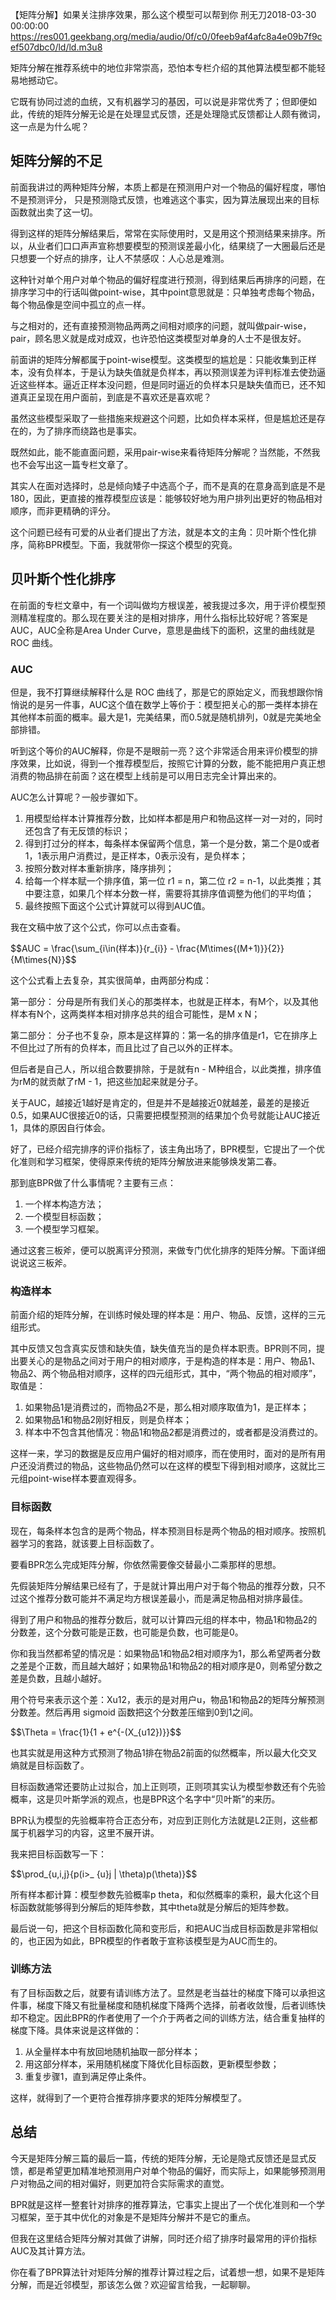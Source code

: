 【矩阵分解】如果关注排序效果，那么这个模型可以帮到你
刑无刀2018-03-30 00:00:00
https://res001.geekbang.org/media/audio/0f/c0/0feeb9af4afc8a4e09b7f9cef507dbc0/ld/ld.m3u8
<p>矩阵分解在推荐系统中的地位非常崇高，恐怕本专栏介绍的其他算法模型都不能轻易地撼动它。</p><p>它既有协同过滤的血统，又有机器学习的基因，可以说是非常优秀了；但即便如此，传统的矩阵分解无论是在处理显式反馈，还是处理隐式反馈都让人颇有微词，这一点是为什么呢？</p><h2 id="-">矩阵分解的不足</h2><p>前面我讲过的两种矩阵分解，本质上都是在预测用户对一个物品的偏好程度，哪怕不是预测评分， 只是预测隐式反馈，也难逃这个事实，因为算法展现出来的目标函数就出卖了这一切。</p><p>得到这样的矩阵分解结果后，常常在实际使用时，又是用这个预测结果来排序。所以，从业者们口口声声宣称想要模型的预测误差最小化，结果绕了一大圈最后还是只想要一个好点的排序，让人不禁感叹：人心总是难测。</p><p>这种针对单个用户对单个物品的偏好程度进行预测，得到结果后再排序的问题，在排序学习中的行话叫做point-wise，其中point意思就是：只单独考虑每个物品，每个物品像是空间中孤立的点一样。</p><p>与之相对的，还有直接预测物品两两之间相对顺序的问题，就叫做pair-wise，pair，顾名思义就是成对成双，也许恐怕这类模型对单身的人士不是很友好。</p><p>前面讲的矩阵分解都属于point-wise模型。这类模型的尴尬是：只能收集到正样本，没有负样本，于是认为缺失值就是负样本，再以预测误差为评判标准去使劲逼近这些样本。逼近正样本没问题，但是同时逼近的负样本只是缺失值而已，还不知道真正呈现在用户面前，到底是不喜欢还是喜欢呢？</p><p>虽然这些模型采取了一些措施来规避这个问题，比如负样本采样，但是尴尬还是存在的，为了排序而绕路也是事实。</p><p>既然如此，能不能直面问题，采用pair-wise来看待矩阵分解呢？当然能，不然我也不会写出这一篇专栏文章了。</p><p>其实人在面对选择时，总是倾向矮子中选高个子，而不是真的在意身高到底是不是180，因此，更直接的推荐模型应该是：能够较好地为用户排列出更好的物品相对顺序，而非更精确的评分。</p><p>这个问题已经有可爱的从业者们提出了方法，就是本文的主角：贝叶斯个性化排序，简称BPR模型。下面，我就带你一探这个模型的究竟。</p><h2 id="-">贝叶斯个性化排序</h2><p>在前面的专栏文章中，有一个词叫做均方根误差，被我提过多次，用于评价模型预测精准程度的。那么现在要关注的是相对排序，用什么指标比较好呢？答案是AUC，AUC全称是Area Under Curve，意思是曲线下的面积，这里的曲线就是 ROC 曲线。</p><h3 id="auc">AUC</h3><p>但是，我不打算继续解释什么是 ROC 曲线了，那是它的原始定义，而我想跟你悄悄说的是另一件事，AUC这个值在数学上等价于：模型把关心的那一类样本排在其他样本前面的概率。最大是1，完美结果，而0.5就是随机排列，0就是完美地全部排错。</p><p>听到这个等价的AUC解释，你是不是眼前一亮？这个非常适合用来评价模型的排序效果，比如说，得到一个推荐模型后，按照它计算的分数，能不能把用户真正想消费的物品排在前面？这在模型上线前是可以用日志完全计算出来的。</p><p>AUC怎么计算呢？一般步骤如下。</p><ol><li>用模型给样本计算推荐分数，比如样本都是用户和物品这样一对一对的，同时还包含了有无反馈的标识；</li><li>得到打过分的样本，每条样本保留两个信息，第一个是分数，第二个是0或者1，1表示用户消费过，是正样本，0表示没有，是负样本；</li><li>按照分数对样本重新排序，降序排列；</li><li>给每一个样本赋一个排序值，第一位 r1 = n，第二位 r2 = n-1，以此类推；其中要注意，如果几个样本分数一样，需要将其排序值调整为他们的平均值；</li><li>最终按照下面这个公式计算就可以得到AUC值。</li></ol><p>我在文稿中放了这个公式，你可以点击查看。</p><p>$$AUC = \frac{\sum_{i\in(样本)}{r_{i}} - \frac{M\times{(M+1)}}{2}}{M\times{N}}$$</p><p>这个公式看上去复杂，其实很简单，由两部分构成：</p><p>第一部分： 分母是所有我们关心的那类样本，也就是正样本，有M个，以及其他样本有N个，这两类样本相对排序总共的组合可能性，是M x N；</p><p>第二部分： 分子也不复杂，原本是这样算的：第一名的排序值是r1，它在排序上不但比过了所有的负样本，而且比过了自己以外的正样本。</p><p>但后者是自己人，所以组合数要排除，于是就有n - M种组合，以此类推，排序值为rM的就贡献了rM - 1，把这些加起来就是分子。</p><p>关于AUC，越接近1越好是肯定的，但是并不是越接近0就越差，最差的是接近0.5，如果AUC很接近0的话，只需要把模型预测的结果加个负号就能让AUC接近1，具体的原因自行体会。</p><p>好了，已经介绍完排序的评价指标了，该主角出场了，BPR模型，它提出了一个优化准则和学习框架，使得原来传统的矩阵分解放进来能够焕发第二春。</p><p>那到底BPR做了什么事情呢？主要有三点：</p><ol><li>一个样本构造方法；</li><li>一个模型目标函数；</li><li>一个模型学习框架。</li></ol><p>通过这套三板斧，便可以脱离评分预测，来做专门优化排序的矩阵分解。下面详细说说这三板斧。</p><!-- [[[read_end]]] --><h3 id="-">构造样本</h3><p>前面介绍的矩阵分解，在训练时候处理的样本是：用户、物品、反馈，这样的三元组形式。</p><p>其中反馈又包含真实反馈和缺失值，缺失值充当的是负样本职责。BPR则不同，提出要关心的是物品之间对于用户的相对顺序，于是构造的样本是：用户、物品1、物品2、两个物品相对顺序，这样的四元组形式，其中，“两个物品的相对顺序”，取值是：</p><ol><li>如果物品1是消费过的，而物品2不是，那么相对顺序取值为1，是正样本；</li><li>如果物品1和物品2刚好相反，则是负样本；</li><li>样本中不包含其他情况：物品1和物品2都是消费过的，或者都是没消费过的。</li></ol><p>这样一来，学习的数据是反应用户偏好的相对顺序，而在使用时，面对的是所有用户还没消费过的物品，这些物品仍然可以在这样的模型下得到相对顺序，这就比三元组point-wise样本要直观得多。</p><h3 id="-">目标函数</h3><p>现在，每条样本包含的是两个物品，样本预测目标是两个物品的相对顺序。按照机器学习的套路，就该要上目标函数了。</p><p>要看BPR怎么完成矩阵分解，你依然需要像交替最小二乘那样的思想。</p><p>先假装矩阵分解结果已经有了，于是就计算出用户对于每个物品的推荐分数，只不过这个推荐分数可能并不满足均方根误差最小，而是满足物品相对排序最佳。</p><p>得到了用户和物品的推荐分数后，就可以计算四元组的样本中，物品1和物品2的分数差，这个分数可能是正数，也可能是负数，也可能是0。</p><p>你和我当然都希望的情况是：如果物品1和物品2相对顺序为1，那么希望两者分数之差是个正数，而且越大越好；如果物品1和物品2的相对顺序是0，则希望分数之差是负数，且越小越好。</p><p>用个符号来表示这个差：Xu12，表示的是对用户u，物品1和物品2的矩阵分解预测分数差。然后再用 sigmoid 函数把这个分数差压缩到0到1之间。</p><p>$$\Theta = \frac{1}{1 + e^{-(X_{u12})}}$$</p><p>也其实就是用这种方式预测了物品1排在物品2前面的似然概率，所以最大化交叉熵就是目标函数了。</p><p>目标函数通常还要防止过拟合，加上正则项，正则项其实认为模型参数还有个先验概率，这是贝叶斯学派的观点，也是BPR这个名字中“贝叶斯”的来历。</p><p>BPR认为模型的先验概率符合正态分布，对应到正则化方法就是L2正则，这些都属于机器学习的内容，这里不展开讲。</p><p>我来把目标函数写一下：</p><p>$$\prod_{u,i,j}{p(i&gt;_ {u}j | \theta)p(\theta)}$$</p><p>所有样本都计算：模型参数先验概率p theta，和似然概率的乘积，最大化这个目标函数就能够得到分解后的矩阵参数，其中theta就是分解后的矩阵参数。</p><p>最后说一句，把这个目标函数化简和变形后，和把AUC当成目标函数是非常相似的，也正因为如此，BPR模型的作者敢于宣称该模型是为AUC而生的。</p><h3 id="-">训练方法</h3><p>有了目标函数之后，就要有请训练方法了。显然是老当益壮的梯度下降可以承担这件事，梯度下降又有批量梯度和随机梯度下降两个选择，前者收敛慢，后者训练快却不稳定。因此BPR的作者使用了一个介于两者之间的训练方法，结合重复抽样的梯度下降。具体来说是这样做的：</p><ol><li>从全量样本中有放回地随机抽取一部分样本；</li><li>用这部分样本，采用随机梯度下降优化目标函数，更新模型参数；</li><li>重复步骤1，直到满足停止条件。</li></ol><p>这样，就得到了一个更符合推荐排序要求的矩阵分解模型了。</p><h2 id="-">总结</h2><p>今天是矩阵分解三篇的最后一篇，传统的矩阵分解，无论是隐式反馈还是显式反馈，都是希望更加精准地预测用户对单个物品的偏好，而实际上，如果能够预测用户对物品之间的相对偏好，则更加符合实际需求的直觉。</p><p>BPR就是这样一整套针对排序的推荐算法，它事实上提出了一个优化准则和一个学习框架，至于其中优化的对象是不是矩阵分解并不是它的重点。</p><p>但我在这里结合矩阵分解对其做了讲解，同时还介绍了排序时最常用的评价指标AUC及其计算方法。</p><p>你在看了BPR算法针对矩阵分解的推荐计算过程之后，试着想一想，如果不是矩阵分解，而是近邻模型，那该怎么做？欢迎留言给我，一起聊聊。</p><p><img src="https://static001.geekbang.org/resource/image/9f/93/9f92d45e88830b1713c10e320dca3293.jpg" alt=""></p>